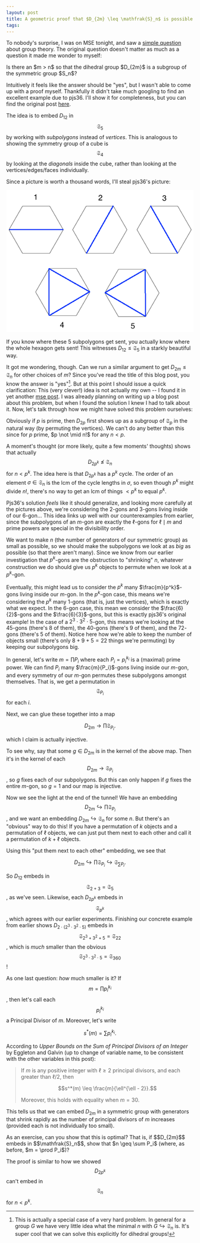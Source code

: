```yaml
---
layout: post
title: A geometric proof that $D_{2m} \leq \mathfrak{S}_n$ is possible for $m > n$
tags:
---
```


To nobody's surprise, I was on MSE tonight, and saw a [simple question][1] about 
group theory. The original question doesn't matter as much as a question it 
made me wonder to myself:

<div class=boxed markdown=1>
Is there an $m > n$ so that the dihedral group $D_{2m}$ is a subgroup of the
symmetric group $S_n$?
</div>

Intuitively it feels like the answer should be "yes", but I wasn't able to 
come up with a proof myself. Thankfully it didn't take much googling to find
an excellent example due to pjs36. I'll show it for completeness, but you can 
find the original post [here][2].

The idea is to embed $D_{12}$ in $$\mathfrak{S}_5$$ by working with _subpolygons_
instead of _vertices_. This is analogous to showing the symmetry group of a cube
is $$\mathfrak{S}_4$$ by looking at the _diagonals_ inside the cube, rather than
looking at the vertices/edges/faces individually.

Since a picture is worth a thousand words, I'll steal pjs36's picture:

<img src="/assets/images/embedding-dihedral-groups-efficiently/stolen-image.png">

If you know where these $5$ subpolygons get sent, you actually know where the
whole hexagon gets sent! This witnesses $D_{12} \leq \mathfrak{S}_5$ in a 
starkly beautiful way.

It got me wondering, though. Can we run a similar argument to get 
$D_{2m} \leq \mathfrak{S}_n$ for other choices of $m$? Since you've read
the title of this blog post, you know the answer is "yes"[^1]. But at this point
I should issue a quick clarification: This (very clever!) idea is not actually 
my own -- I found it in yet another [mse post][3]. I was already planning on
writing up a blog post about this problem, but when I found the solution I knew
I had to talk about it. Now, let's talk through how we
might have solved this problem ourselves:

Obviously if $p$ is prime, then $D_{2p}$ first shows up as a subgroup of 
$\mathfrak{S}_p$ in the natural way (by permuting the vertices). We can't do
any better than this since for $p$ prime, $p \not \mid n!$ for any $n \lt p$.

A moment's thought (or more likely, quite a few moments' thoughts) shows that
actually $$D_{2p^k} \not \leq \mathfrak{S}_n$$ for $n \lt p^k$. The idea here is 
that $D_{2p^k}$ has a $p^k$ cycle. The order of an element 
$\sigma \in \mathfrak{S}_n$ is the $\text{lcm}$ of the cycle lengths in $\sigma$,
so even though $p^k$ might divide $n!$, there's no way to get an $\text{lcm}$
of things $\lt p^k$ to equal $p^k$. 

Pjs36's solution _feels_ like it should generalize, and
looking more carefully at the pictures above, we're considering the $2$-gons
and $3$-gons living inside of our $6$-gon... This idea links up well with our
counterexamples from earlier, since the subpolygons of an $m$-gon are exactly
the $\ell$-gons for $\ell \mid m$ and prime powers are special in the
divisibility order.

We want to make $n$ (the number of generators of our symmetric group) as small 
as possible, so we should make the subpolygons we look at as _big_ as possible 
(so that there aren't many). Since we know from our earlier
investigation that $p^k$-gons are the obstruction to "shrinking" $n$,
whatever construction we do should give us $p^k$ objects to permute when we look 
at a $p^k$-gon. 

Eventually, this might lead us to consider the $p^k$ many $\frac{m}{p^k}$-gons
living inside our $m$-gon. In the $p^k$-gon case, this means we're considering
the $p^k$ many $1$-gons (that is, just the vertices), which is exactly what we 
expect. In the $6$-gon case, this mean we consider the $\frac{6}{2}$-gons and
the $\frac{6}{3}$-gons, but this is exactly pjs36's original example! In the 
case of a $2^3 \cdot 3^2 \cdot 5$-gon, this means we're looking at the 
$45$-gons (there's $8$ of them), the $40$-gons (there's $9$ of them), 
and the $72$-gons (there's $5$ of them). Notice here how we're able to keep
the number of objects small (there's only $8+9+5 = 22$ things we're permuting) 
by keeping our subpolygons big.

In general, let's write $m = \prod P_i$ where each $P_i = p_i^{k_i}$ is a (maximal) 
prime power. We can find $P_i$ many $\frac{m}{P_i}$-gons living inside our $m$-gon,
and every symmetry of our $m$-gon permutes these subpolygons amongst themselves.
That is, we get a permutation in $$\mathfrak{S}_{P_i}$$ for each $i$. 

Next, we can glue these together into a map 

$$D_{2m} \to \prod \mathfrak{S}_{P_i}.$$

which I claim is actually injective.

To see why, say that some $g \in D_{2m}$ is in the kernel of the above map.
Then it's in the kernel of each $$D_{2m} \to \mathfrak{S}_{P_i}$$, so $g$
fixes each of our subpolygons. But this can only happen if $g$ fixes the 
entire $m$-gon, so $g = 1$ and our map is injective.

Now we see the light at the end of the tunnel! We have an embedding 
$$D_{2m} \hookrightarrow \prod \mathfrak{S}_{P_i}$$, and we want an embedding
$D_{2m} \hookrightarrow \mathfrak{S}_n$ for some $n$. But there's an "obvious"
way to do this! If you have a permutation of $k$ objects and a permutation of
$\ell$ objects, we can just put them next to each other and call it a permutation
of $k + \ell$ objects.

Using this "put them next to each other" embedding, we see that

$$
D_{2m} \hookrightarrow \prod \mathfrak{S}_{P_i} \hookrightarrow \mathfrak{S}_{\sum P_i}.
$$

So $D_{12}$ embeds in $$\mathfrak{S}_{2+3} = \mathfrak{S}_5$$, as we've seen.
Likewise, each $D_{2p^k}$ embeds in $$\mathfrak{S}_{p^k}$$, which agrees with
our earlier experiments. Finishing our concrete example from earlier shows
$D_{2 \cdot (2^3 \cdot 3^2 \cdot 5)}$ embeds in 
$$\mathfrak{S}_{2^3 + 3^2 + 5} = \mathfrak{S}_{22}$$,
which is _much_ smaller than the obvious 
$$\mathfrak{S}_{2^3 \cdot 3^2 \cdot 5} = \mathfrak{S}_{360}$$!

As one last question: _how_ much smaller is it?  If $$m = \prod p_i^{k_i}$$, then let's call 
each $$p_i^{k_i}$$ a <span class="defn">Principal Divisor</span> of $m$. Moreover,
let's write

$$s^*(m) = \sum p_i^{k_i}.$$

According to 
_Upper Bounds on the Sum of Principal Divisors of an Integer_
by Eggleton and Galvin (up to change of variable name, to be consistent with
the other variables in this post):

> If $m$ is any positive integer with $\ell \geq 2$ principal divisors, and
> each greater than $\ell / 2$, then
> 
> $$s^*(m) \leq \frac{m}{\ell^{\ell - 2}}.$$
>
> Moreover, this holds with equality when $m = 30$.

This tells us that we can embed $D_{2m}$ in a symmetric group with generators
that shrink rapidly as the number of principal divisors of $m$ increases
(provided each is not individually too small).

<div class=boxed markdown=1>
As an exercise, can you show that this is optimal? That is, if
$$D_{2m}$$ embeds in $$\mathfrak{S}_n$$, show that $n \geq \sum P_i$
(where, as before, $m = \prod P_i$)?

The proof is similar to how we showed $$D_{2p^k}$$ can't embed in 
$$\mathfrak{S}_n$$ for $n \lt p^k$. 
</div>

[^1]:
    This is actually a special case of a very hard problem. In general 
    for a group $G$ we have very little idea what the minimal $n$ with
    $G \hookrightarrow \mathfrak{S}_n$ is. It's super cool that we can 
    solve this explicitly for dihedral groups!


[1]: https://math.stackexchange.com/q/4225528/655547
[2]: https://math.stackexchange.com/a/1710743/655547
[3]: https://math.stackexchange.com/a/3740706/655547

